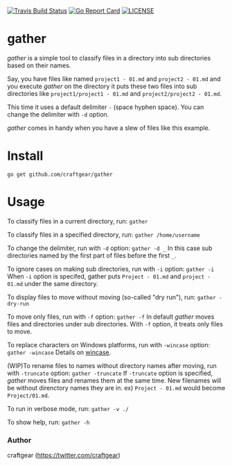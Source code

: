 [![Travis Build Status](https://travis-ci.org/craftgear/gather.svg?branch=master)](https://travis-ci.org/craftgear/gather)
[![Go Report Card](https://goreportcard.com/badge/github.com/craftgear/gather)](https://goreportcard.com/report/github.com/craftgear/gather)
[![LICENSE](https://img.shields.io/badge/license-MIT-blue.svg)](LICENSE)
<!--[![GoDoc](https://godoc.org/github.com/craftgear/gather?status.svg)](https://godoc.org/github.com/craftgear/gather)-->

<!--English / [日本語](https://github.com/craftgear/gather/blob/master/README.ja.md)-->

# gather

*gather* is a simple tool to classify files in a directory into sub directories based on their names.

Say, you have files like named `project1 - 01.md` and `project2 - 01.md` and you execute *gather* on the directory it puts these two files into sub directories like `project1/project1 - 01.md` and `project2/project2 - 01.md`.

This time it uses a default delimiter ` - ` (space hyphen space). You can change the delimiter with `-d` option.

*gather* comes in handy when you have a slew of files like this example.

# Install

``go get github.com/craftgear/gather``

# Usage

To classify files in a current directory, run:
``gather``

To classify files in a specified directory, run:
``gather /home/username``

To change the delimiter, run with `-d` option:
``gather -d _``
In this case sub directories named by the first part of files before the first `_`.

To ignore cases on making sub directories, run with `-i` option:
``gather -i``
When `-i` option is specifed, gather puts `Project - 01.md` and `project - 01.md` under the same directory.

To display files to move without moving (so-called "dry run"), run:
``gather -dry-run``

To move only files, run with `-f` option:
``gather -f``
In default *gather* moves files and directories under sub directories. With `-f` option, it treats only files to move.

To replace characters on Windows platforms, run with `-wincase` option:
``gather -wincase``
Details on [wincase](https://github.com/craftgear/wincase).

(WIP)To rename files to names without directory names after moving, run with `-truncate` option:
``gather -truncate``
If `-truncate` option is specified, *gather* moves files and renames them at the same time. New filenames will be without direnctory names they are in. ex) `Project - 01.md` would become `Project/01.md`.

To run in verbose mode, run:
``gather -v ./``

To show help, run:
``gather -h``

### Author
craftgear (https://twitter.com/craftgear)

